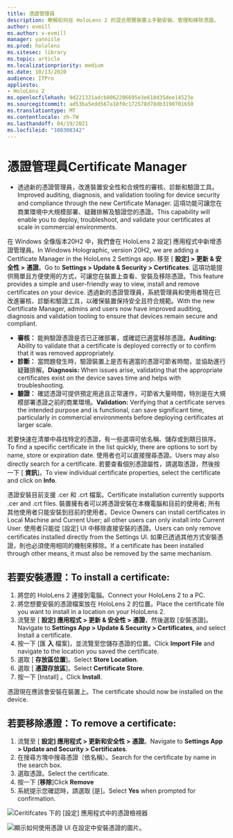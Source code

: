 ```yaml
---
title: 憑證管理員
description: 瞭解如何在 HoloLens 2 的混合現實裝置上手動安裝、管理和移除憑證。
author: evmill
ms.author: v-evmill
manager: yannisle
ms.prod: hololens
ms.sitesec: library
ms.topic: article
ms.localizationpriority: medium
ms.date: 10/13/2020
audience: ITPro
appliesto:
- HoloLens 2
ms.openlocfilehash: 9d221321adcb8062206695e3e610d35dee14523e
ms.sourcegitcommit: ad53ba5edd567a18f0c172578d78db3190701650
ms.translationtype: MT
ms.contentlocale: zh-TW
ms.lasthandoff: 04/19/2021
ms.locfileid: "108308342"
---
```

# <a name="certificate-manager"></a><span data-ttu-id="1155e-103">憑證管理員</span><span class="sxs-lookup"><span data-stu-id="1155e-103">Certificate Manager</span></span>

- <span data-ttu-id="1155e-104">透過新的憑證管理員，改進裝置安全性和合規性的審核、診斷和驗證工具。</span><span class="sxs-lookup"><span data-stu-id="1155e-104">Improved auditing, diagnosis, and validation tooling for device security and compliance through the new Certificate Manager.</span></span> <span data-ttu-id="1155e-105">這項功能可讓您在商業環境中大規模部署、疑難排解及驗證您的憑證。</span><span class="sxs-lookup"><span data-stu-id="1155e-105">This capability will enable you to deploy, troubleshoot, and validate your certificates at scale in commercial environments.</span></span>

<span data-ttu-id="1155e-106">在 Windows 全像版本20H2 中，我們會在 HoloLens 2 設定] 應用程式中新增憑證管理員。</span><span class="sxs-lookup"><span data-stu-id="1155e-106">In Windows Holographic, version 20H2, we are adding a Certificate Manager in the HoloLens 2 Settings app.</span></span> <span data-ttu-id="1155e-107">移至 [ **設定] > 更新 & 安全性 > 憑證**。</span><span class="sxs-lookup"><span data-stu-id="1155e-107">Go to **Settings > Update & Security > Certificates**.</span></span> <span data-ttu-id="1155e-108">這項功能提供簡單且方便使用的方式，可讓您在裝置上查看、安裝及移除憑證。</span><span class="sxs-lookup"><span data-stu-id="1155e-108">This feature provides a simple and user-friendly way to view, install and remove certificates on your device.</span></span> <span data-ttu-id="1155e-109">透過新的憑證管理員，系統管理員和使用者現在已改進審核、診斷和驗證工具，以確保裝置保持安全且符合規範。</span><span class="sxs-lookup"><span data-stu-id="1155e-109">With the new Certificate Manager, admins and users now have improved auditing, diagnosis and validation tooling to ensure that devices remain secure and compliant.</span></span> 

-   <span data-ttu-id="1155e-110">**審核：** 能夠驗證憑證是否已正確部署，或確認已適當移除憑證。</span><span class="sxs-lookup"><span data-stu-id="1155e-110">**Auditing:** Ability to validate that a certificate is deployed correctly or to confirm that it was removed appropriately.</span></span> 
-   <span data-ttu-id="1155e-111">**診斷：** 當問題發生時，驗證裝置上是否有適當的憑證可節省時間，並協助進行疑難排解。</span><span class="sxs-lookup"><span data-stu-id="1155e-111">**Diagnosis:** When issues arise, validating that the appropriate certificates exist on the device saves time and helps with troubleshooting.</span></span> 
-   <span data-ttu-id="1155e-112">**驗證：** 確認憑證可提供預定用途且正常運作，可節省大量時間，特別是在大規模部署憑證之前的商業環境。</span><span class="sxs-lookup"><span data-stu-id="1155e-112">**Validation:** Verifying that a certificate serves the intended purpose and is functional, can save significant time, particularly in commercial environments before deploying certificates at larger scale.</span></span>

<span data-ttu-id="1155e-113">若要快速在清單中尋找特定的憑證，有一些選項可依名稱、儲存或到期日排序。</span><span class="sxs-lookup"><span data-stu-id="1155e-113">To find a specific certificate in the list quickly, there are options to sort by name, store or expiration date.</span></span> <span data-ttu-id="1155e-114">使用者也可以直接搜尋憑證。</span><span class="sxs-lookup"><span data-stu-id="1155e-114">Users may also directly search for a certificate.</span></span> <span data-ttu-id="1155e-115">若要查看個別憑證屬性，請選取憑證，然後按一下 [ **資訊**]。</span><span class="sxs-lookup"><span data-stu-id="1155e-115">To view individual certificate properties, select the certificate and click on **Info**.</span></span> 

<span data-ttu-id="1155e-116">憑證安裝目前支援 .cer 和 .crt 檔案。</span><span class="sxs-lookup"><span data-stu-id="1155e-116">Certificate installation currently supports .cer and .crt files.</span></span> <span data-ttu-id="1155e-117">裝置擁有者可以將憑證安裝在本機電腦和目前的使用者; 所有其他使用者只能安裝到目前的使用者。</span><span class="sxs-lookup"><span data-stu-id="1155e-117">Device Owners can install certificates in Local Machine and Current User;  all other users can only install into Current User.</span></span> <span data-ttu-id="1155e-118">使用者只能從 [設定] UI 中移除直接安裝的憑證。</span><span class="sxs-lookup"><span data-stu-id="1155e-118">Users can only remove certificates installed directly from the Settings UI.</span></span> <span data-ttu-id="1155e-119">如果已透過其他方式安裝憑證，則也必須使用相同的機制來移除。</span><span class="sxs-lookup"><span data-stu-id="1155e-119">If a certificate has been installed through other means, it must also be removed by the same mechanism.</span></span>

## <a name="to-install-a-certificate"></a><span data-ttu-id="1155e-120">若要安裝憑證：</span><span class="sxs-lookup"><span data-stu-id="1155e-120">To install a certificate:</span></span> 

1.  <span data-ttu-id="1155e-121">將您的 HoloLens 2 連接到電腦。</span><span class="sxs-lookup"><span data-stu-id="1155e-121">Connect your HoloLens 2 to a PC.</span></span>
1.  <span data-ttu-id="1155e-122">將您想要安裝的憑證檔案放在 HoloLens 2 的位置。</span><span class="sxs-lookup"><span data-stu-id="1155e-122">Place the certificate file you want to install in a location on your HoloLens 2.</span></span>
1.  <span data-ttu-id="1155e-123">流覽至 [ **設定] 應用程式 > 更新 & 安全性 > 憑證**，然後選取 [安裝憑證]。</span><span class="sxs-lookup"><span data-stu-id="1155e-123">Navigate to **Settings App > Update & Security > Certificates**, and select Install a certificate.</span></span>
1.  <span data-ttu-id="1155e-124">按一下 [匯 **入** 檔案]，並流覽至您儲存憑證的位置。</span><span class="sxs-lookup"><span data-stu-id="1155e-124">Click **Import File** and navigate to the location you saved the certificate.</span></span>
1.  <span data-ttu-id="1155e-125">選取 [ **存放區位置**]。</span><span class="sxs-lookup"><span data-stu-id="1155e-125">Select **Store Location**.</span></span>
1.  <span data-ttu-id="1155e-126">選取 [ **憑證存放區**]。</span><span class="sxs-lookup"><span data-stu-id="1155e-126">Select **Certificate Store**.</span></span>
1.  <span data-ttu-id="1155e-127">按一下 [Install] 。</span><span class="sxs-lookup"><span data-stu-id="1155e-127">Click **Install**.</span></span>

<span data-ttu-id="1155e-128">憑證現在應該會安裝在裝置上。</span><span class="sxs-lookup"><span data-stu-id="1155e-128">The certificate should now be installed on the device.</span></span>

## <a name="to-remove-a-certificate"></a><span data-ttu-id="1155e-129">若要移除憑證：</span><span class="sxs-lookup"><span data-stu-id="1155e-129">To remove a certificate:</span></span> 
1. <span data-ttu-id="1155e-130">流覽至 [ **設定] 應用程式 > 更新和安全性 > 憑證**。</span><span class="sxs-lookup"><span data-stu-id="1155e-130">Navigate to **Settings App > Update and Security > Certificates**.</span></span>
1. <span data-ttu-id="1155e-131">在搜尋方塊中搜尋憑證（依名稱）。</span><span class="sxs-lookup"><span data-stu-id="1155e-131">Search for the certificate by name in the search box.</span></span>
1. <span data-ttu-id="1155e-132">選取憑證。</span><span class="sxs-lookup"><span data-stu-id="1155e-132">Select the certificate.</span></span>
1. <span data-ttu-id="1155e-133">按一下 [**移除**]</span><span class="sxs-lookup"><span data-stu-id="1155e-133">Click **Remove**</span></span>
1. <span data-ttu-id="1155e-134">系統提示您確認時，請選取 [是]。</span><span class="sxs-lookup"><span data-stu-id="1155e-134">Select **Yes** when prompted for confirmation.</span></span>


![Ceritifcates 下的 [設定] 應用程式中的憑證檢視器](images/certificate-viewer-device.jpg)

![顯示如何使用憑證 UI 在設定中安裝憑證的圖片。](images/certificate-device-install.jpg)
